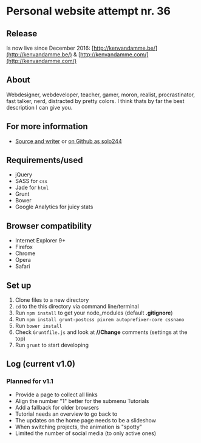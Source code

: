 # Personal website attempt nr. 36

## Release
Is now live since December 2016: [http://kenvandamme.be/](http://kenvandamme.be/) & [http://kenvandamme.com/](http://kenvandamme.com/)

## About
Webdesigner, webdeveloper, teacher, gamer, moron, realist, procrastinator, fast talker, nerd, distracted by pretty colors. I think thats by far the best description I can give you.

## For more information
- [Source and writer](http://kenvandamme.be/) or [on Github as solo244](https://github.com/solo244)

## Requirements/used
- jQuery
- SASS for `css`
- Jade for `html`
- Grunt
- Bower
- Google Analytics for juicy stats

## Browser compatibility
- Internet Explorer 9+
- Firefox
- Chrome
- Opera
- Safari

## Set up
1. Clone files to a new directory
2. `cd` to the this directory via command line/terminal
3. Run `npm install` to get your node_modules (default **.gitignore**)
4. Run `npm install grunt-postcss pixrem autoprefixer-core cssnano`
5. Run `bower install`
5. Check `Gruntfile.js` and look at **//Change** comments (settings at the top)
6. Run `grunt` to start developing

## Log (current v1.0)

### Planned for v1.1
- Provide a page to collect all links
- Align the number "1" better for the submenu Tutorials
- Add a fallback for older browsers
- Tutorial needs an overview to go back to
- The updates on the home page needs to be a slideshow
- When switching projects, the animation is "spotty"
- Limited the number of social media (to only active ones)


